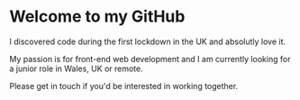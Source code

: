 # Welcome to my GitHub

I discovered code during the first lockdown in the UK and absolutly love it.

My passion is for front-end web development and I am currently looking for a junior role in Wales, UK or remote.

Please get in touch if you'd be interested in working together.

